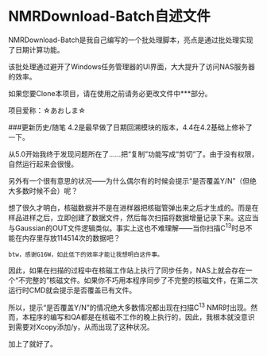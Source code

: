 # NMRDownload-Batch自述文件
NMRDownload-Batch是我自己编写的一个批处理脚本，亮点是通过批处理实现了日期计算功能。

该批处理通过避开了Windows任务管理器的UI界面，大大提升了访问NAS服务器的效率。

如果您要Clone本项目，请在使用之前请务必更改文件中\*\*\*部分。

项目爱称：☆あおしま☆

###更新历史/随笔
4.2是最早做了日期回溯模块的版本，4.4在4.2基础上修补了一下。

从5.0开始我终于发现问题所在了……把“复制”功能写成“剪切”了。由于没有权限，自然运行起来会很慢。

另外有一个很有意思的状况——为什么偶尔有的时候会提示“是否覆盖Y/N”（但绝大多数时候不会）呢？

想了很久才明白，核磁数据并不是在进样器把核磁管弹出来之后才生成的。而是在样品进样之后，立即创建了数据文件，然后每次扫描将数据增量记录下来。这应当与Gaussian的OUT文件逻辑类似。事实上这也不难理解——当你扫描C<sup>13</sup>时总不能在内存里存放114514次的数据吧？

`btw，感谢G16W，如此低下的效率才能让我想明白这件事。`

因此，如果在扫描的过程中在核磁工作站上执行了同步任务，NAS上就会存在一个“不完整的”核磁文件。如果你不巧用本程序同步了不完整的核磁文件，在第二次运行时CMD就会提示是否覆盖已有文件。

所以，提示“是否覆盖Y/N”的情况绝大多数情况都出现在扫描C<sup>13</sup> NMR时出现。然而，本程序的编写和QA都是在核磁不工作的晚上执行的，因此，我根本就没意识到需要对Xcopy添加/y，从而出现了这种状况。

加上了就好了。
